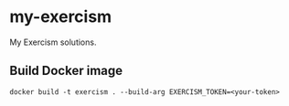 # my-exercism
My Exercism solutions.

## Build Docker image

    docker build -t exercism . --build-arg EXERCISM_TOKEN=<your-token>
